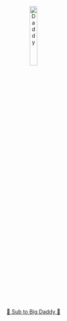 <p align="center" width="100%">
  <a href="https://www.youtube.com/c/RandytheSequel">
  <img src="https://yt3.ggpht.com/ytc/AMLnZu_EZYS7XOy0q_9HOMMaMOSEZ6OB-85i3ABQsOE=s48-c-k-c0x00ffffff-no-rj" alt="Daddy" width="20%">
  </a>
</p>
<p align="center">
  <a href="https://www.youtube.com/c/RandytheSequel">
    🖤 Sub to Big Daddy 🖤
  </a>
</p>
